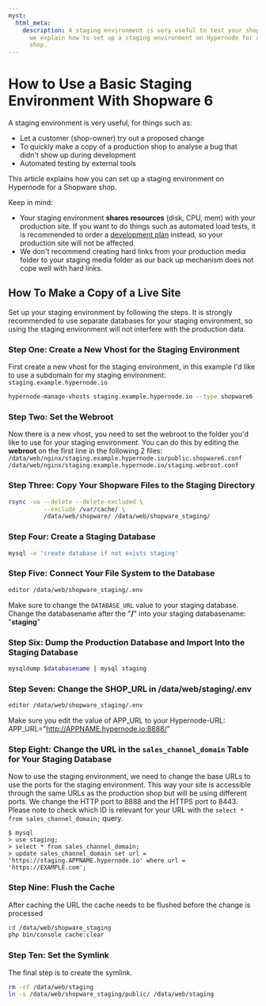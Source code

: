 ```yaml
---
myst:
  html_meta:
    description: A staging environment is very useful to test your shop. In this article
      we explain how to set up a staging environment on Hypernode for a Shopware 6
      shop.
---
```


<!-- source: https://support.hypernode.com/en/ecommerce/shopware/how-to-use-a-basic-staging-environment-with-shopware-6/ -->

# How to Use a Basic Staging Environment With Shopware 6

A staging environment is very useful, for things such as:

- Let a customer (shop-owner) try out a proposed change
- To quickly make a copy of a production shop to analyse a bug that didn't show up during development
- Automated testing by external tools

This article explains how you can set up a staging environment on Hypernode for a Shopware shop.

Keep in mind:

- Your staging environment **shares resources** (disk, CPU, mem) with your production site. If you want to do things such as automated load tests, it is recommended to order a [development plan](https://support.hypernode.com/knowledgebase/development-plans-for-your-magento-shop/) instead, so your production site will not be affected.
- We don't recommend creating hard links from your production media folder to your staging media folder as our back up mechanism does not cope well with hard links.

## How To Make a Copy of a Live Site

Set up your staging environment by following the steps. It is strongly recommended to use separate databases for your staging environment, so using the staging environment will not interfere with the production data.

### Step One: Create a New Vhost for the Staging Environment

First create a new vhost for the staging environment, in this example I'd like to use a subdomain for my staging environment: `staging.example.hypernode.io`

```bash
hypernode-manage-vhosts staging.example.hypernode.io --type shopware6 --https --force-https
```

### Step Two: Set the Webroot

Now there is a new vhost, you need to set the webroot to the folder you'd like to use for your staging environment. You can do this by editing the **webroot** on the first line in the following 2 files: `/data/web/nginx/staging.example.hypernode.io/public.shopware6.conf`
`/data/web/nginx/staging.example.hypernode.io/staging.webroot.conf`

### Step Three: Copy Your Shopware Files to the Staging Directory

```bash
rsync -va --delete --delete-excluded \
          --exclude /var/cache/ \
          /data/web/shopware/ /data/web/shopware_staging/
```

### Step Four: Create a Staging Database

```bash
mysql -e 'create database if not exists staging'
```

### Step Five: Connect Your File System to the Database

```bash
editor /data/web/shopware_staging/.env
```

Make sure to change the `DATABASE_URL` value to your staging database. Change the databasename after the "**/**" into your staging databasename: "**staging**"

### Step Six: Dump the Production Database and Import Into the Staging Database

```bash
mysqldump $databasename | mysql staging
```

### Step Seven: Change the SHOP_URL in /data/web/staging/.env

```bash
editor /data/web/shopware_staging/.env
```

Make sure you edit the value of APP_URL to your Hypernode-URL: APP_URL="<http://APPNAME.hypernode.io:8888/>"

### Step Eight: Change the URL in the `sales_channel_domain` Table for Your Staging Database

Now to use the staging environment, we need to change the base URLs to use the ports for the staging environment. This way your site is accessible through the same URLs as the production shop but will be using different ports. We change the HTTP port to 8888 and the HTTPS port to 8443. Please note to check which ID is relevant for your URL with the `select * from sales_channel_domain;` query.

```console
$ mysql
> use staging;
> select * from sales_channel_domain;
> update sales_channel_domain set url = 'https://staging.APPNAME.hypernode.io' where url = 'https://EXAMPLE.com';
```

### Step Nine: Flush the Cache

After caching the URL the cache needs to be flushed before the change is processed

```bash
cd /data/web/shopware_staging
php bin/console cache:clear
```

### Step Ten: Set the Symlink

The final step is to create the symlink.

```bash
rm -rf /data/web/staging
ln -s /data/web/shopware_staging/public/ /data/web/staging
```
